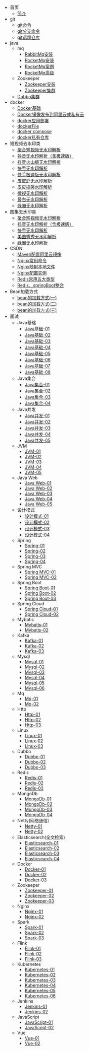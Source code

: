 <!-- 侧边栏 目录 -->
- 首页
    - [简介](README.md)
- git
    - [git命令](git/git.md)
    - [git分支命令](git/gitfz.md)
    - [git远程仓库](git/gityc.md)
- java
  - mq
    - [RabbitMq安装](java/rabbitMq_az.md)
    - [RocketMq安装](java/RocketMq-01.md)
    - [RocketMq案例](java/RocketMq-02.md)
    - [RocketMq高级](java/RocketMq-03.md)
  - Zookeeper
    - [Zookeeper安装](java/ZooKeeper-01.md)
    - [Zookeeper集群](java/Zookeeper-02.md)
  - [Dubbo集群](java/dubbo-admin.md)
- docker
    - [Docker基础](docker/docker_jc.md)
    - [Docker镜像发布到阿里云或私有云](docker/docker_al.md)
    - [docker应用部署](docker/dockerRq.md)
    - [dockerFile](docker/dokcer_file.md)
    - [docker compose](docker/docker_Compose.md)
    - [docker私有仓库](docker/docker_sy.md)
- 短视频去水印类
    - [聚合短视频无水印解析](video_vm/jh/README.md)
    - [抖音无水印解析（含极速版）](video_vm/dy/README.md)
    - [抖音火山版无水印解析](video_vm/hs/README.md)
    - [快手无水印解析](video_vm/ks/README.md)
    - [快手极速版无水印解析](video_vm/ksjs/README.md)
    - [皮皮虾无水印解析](video_vm/ppx/README.md)
    - [皮皮搞笑水印解析](video_vm/ppgx/README.md)
    - [微视无水印解析](video_vm/ws/README.md)
    - [最右无水印解析](video_vm/zy/README.md)
    - [绿洲无水印解析](video_vm/lz/README.md)
- 图集去水印类
    - [聚合短视频无水印解析](images_vm/jh/README.md)
    - [抖音无水印解析（含极速版）](images_vm/dy/README.md)
    - [快手无水印解析](images_vm/ks/README.md)
    - [美图秀秀无水印解析](images_vm/mtxx/README.md)
    - [绿洲无水印解析](images_vm/lz/README.md)
- CSDN
    - [Maven配置阿里云镜像](csdn/maven.md)
    - [Nginx常用命令](csdn/nginx_Ml.md)
    - [Nginx映射本地文件](csdn/nginx_ys.md)
    - [Nginx配置实例](csdn/nginx_sl.md)
    - [Redis常用五大类型](csdn/redis_type.md)
    - [Redis，springBoot整合](csdn/redis_sringboot.md)
- Bean加载方式
    - [bean的加载方式(一)](spring/bean1.md)
    - [bean的加载方式(二)](spring/bean2.md)
    - [bean的加载方式(三)](spring/bean3.md)
- 面试
  - Java基础
    - [Java基础-01](interview/foundation/java-foundation-01.md)
    - [Java基础-02](interview/foundation/java-foundation-02.md)
    - [Java基础-03](interview/foundation/java-foundation-03.md)
    - [Java基础-04](interview/foundation/java-foundation-04.md)
    - [Java基础-05](interview/foundation/java-foundation-05.md)
    - [Java基础-06](interview/foundation/java-foundation-06.md)
    - [Java基础-07](interview/foundation/java-foundation-07.md)
    - [Java基础-08](interview/foundation/java-foundation-08.md)
  - Java集合
    - [Java集合-01](interview/set/java-set-01.md)
    - [Java集合-02](interview/set/java-set-02.md)
    - [Java集合-03](interview/set/java-set-03.md)
    - [Java集合-04](interview/set/java-set-04.md)
  - Java并发
    - [Java并发-01](interview/concurrency/java-concurrency-01.md)
    - [Java并发-02](interview/concurrency/java-concurrency-02.md)
    - [Java并发-03](interview/concurrency/java-concurrency-03.md)
    - [Java并发-04](interview/concurrency/java-concurrency-04.md)
    - [Java并发-05](interview/concurrency/java-concurrency-05.md)
  - JVM
    - [JVM-01](interview/JVM/java-jvm-01.md)
    - [JVM-02](interview/JVM/java-jvm-02.md)
    - [JVM-03](interview/JVM/java-jvm-03.md)
    - [JVM-04](interview/JVM/java-jvm-04.md)
    - [JVM-05](interview/JVM/java-jvm-05.md)
  - Java Web
    - [Java Web-01](interview/web/java-web-01.md) 
    - [Java Web-02](interview/web/java-web-02.md) 
    - [Java Web-03](interview/web/java-web-03.md) 
    - [Java Web-04](interview/web/java-web-04.md) 
    - [Java Web-05](interview/web/java-web-05.md) 
  - 设计模式
    - [设计模式-01](interview/designPattern/java-designPattern-01.md)
    - [设计模式-02](interview/designPattern/java-designPattern-02.md)
    - [设计模式-03](interview/designPattern/java-designPattern-03.md)
    - [设计模式-04](interview/designPattern/java-designPattern-04.md)
  - Spring
    - [Spring-01](interview/spring/java-spring-01.md)
    - [Spring-02](interview/spring/java-spring-02.md)
    - [Spring-03](interview/spring/java-spring-03.md)
    - [Spring-04](interview/spring/java-spring-04.md)
  - Spring MVC
    - [Spring MVC-01](interview/springmvc/java-springmvc-01.md)
    - [Spring MVC-02](interview/springmvc/java-springmvc-02.md)
  - Spring Boot
    - [Spring Boot-01](interview/springboot/java-springboot-01.md)
    - [Spring Boot-02](interview/springboot/java-springboot-02.md)
    - [Spring Boot-03](interview/springboot/java-springboot-03.md)
  - Spring Cloud
    - [Spring Cloud-01](interview/springcloud/java-springcloud-01.md)
    - [Spring Cloud-02](interview/springcloud/java-springcloud-02.md)
  - Mybatis
    - [Mybatis-01](interview/mybatis/java-mybatis-01.md)
    - [Mybatis-02](interview/mybatis/java-mybatis-02.md)
  - Kafka
    - [Kafka-01](interview/kafka/java-kafka-01.md)
    - [Kafka-02](interview/kafka/java-kafka-02.md)
    - [Kafka-03](interview/kafka/java-kafka-03.md)
  - Mysql
    - [Mysql-01](interview/mysql/java-mysql-01.md)
    - [Mysql-02](interview/mysql/java-mysql-02.md)
    - [Mysql-03](interview/mysql/java-mysql-03.md)
    - [Mysql-04](interview/mysql/java-mysql-04.md)
    - [Mysql-05](interview/mysql/java-mysql-05.md)
    - [Mysql-06](interview/mysql/java-mysql-06.md)
  - Mq
    - [Mq-01](interview/mq/mq-01.md)
    - [Mq-02](interview/mq/mq-02.md)
  - Http
    - [Http-01](interview/http/http-01.md)
    - [Http-02](interview/http/http-02.md)
    - [Http-03](interview/http/http-03.md)
  - Linux
    - [Linux-01](interview/linux/linux-01.md)
    - [Linux-02](interview/linux/linux-02.md)
    - [Linux-03](interview/linux/linux-03.md)
  - Dubbo
    - [Dubbo-01](interview/dubbo/dubbo-01.md)
    - [Dubbo-02](interview/dubbo/dubbo-02.md)
    - [Dubbo-03](interview/dubbo/dubbo-03.md)
  - Redis
    - [Redis-01](interview/redis/redis-01.md)
    - [Redis-02](interview/redis/redis-02.md)
    - [Redis-03](interview/redis/redis-03.md)
  - MongoDb
    - [MongoDb-01](interview/mongodb/mongodb-01.md)
    - [MongoDb-02](interview/mongodb/mongodb-02.md)
    - [MongoDb-03](interview/mongodb/mongodb-03.md)
    - [MongoDb-04](interview/mongodb/mongodb-04.md)
  - Netty(网络通信)
    - [Netty-01](interview/netty/netty-01.md)
    - [Netty-02](interview/netty/netty-02.md)
  - Elasticsearch(全文检索)
    - [Elasticsearch-01](interview/elasticsearch/elasticsearch-01.md)
    - [Elasticsearch-02](interview/elasticsearch/elasticsearch-02.md)
    - [Elasticsearch-03](interview/elasticsearch/elasticsearch-03.md)
    - [Elasticsearch-04](interview/elasticsearch/elasticsearch-04.md)
  - Docker
    - [Docker-01](interview/docker/docker-01.md)
    - [Docker-02](interview/docker/docker-02.md)
    - [Docker-03](interview/docker/docker-03.md)
  - Zookeeper
    - [Zookeeper-01](interview/zookeeper/zookeeper-01.md)
    - [Zookeeper-02](interview/zookeeper/zookeeper-02.md)
    - [Zookeeper-03](interview/zookeeper/zookeeper-03.md)
  - Nginx
    - [Nginx-01](interview/nginx/nginx-01.md)
    - [Nginx-02](interview/nginx/nginx-02.md)
  - Spark
    - [Spark-01](interview/spark/spark-01.md)
    - [Spark-02](interview/spark/spark-02.md)
    - [Spark-03](interview/spark/spark-03.md)
  - Flink
    - [Flink-01](interview/flink/flink-01.md)
    - [Flink-02](interview/flink/flink-02.md)
    - [Flink-03](interview/flink/flink-03.md)
  - Kubernetes
    - [Kubernetes-01](interview/kubernetes/kubernetes-01.md)
    - [Kubernetes-02](interview/kubernetes/kubernetes-02.md)
    - [Kubernetes-03](interview/kubernetes/kubernetes-03.md)
    - [Kubernetes-04](interview/kubernetes/kubernetes-04.md)
    - [Kubernetes-05](interview/kubernetes/kubernetes-05.md)
    - [Kubernetes-06](interview/kubernetes/kubernetes-06.md)
  - Jenkins
    - [Jenkins-01](interview/jenkins/jenkins-01.md)
    - [Jenkins-02](interview/jenkins/jenkins-02.md)
  - JavaScript
    - [JavaScript-01](interview/javaScript/javaScript-01.md)
    - [JavaScript-02](interview/javaScript/javaScript-02.md)
  - Vue
    - [Vue-01](interview/vue/vue-01.md)
    - [Vue-02](interview/vue/vue-02.md)
